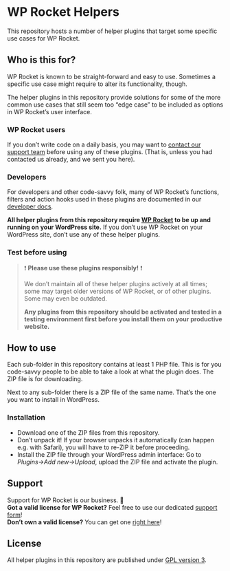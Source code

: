 # WP Rocket Helpers
This repository hosts a number of helper plugins that target some specific use cases for WP Rocket.


## Who is this for?

WP Rocket is known to be straight-forward and easy to use. Sometimes a specific use case might require to alter its functionality, though.

The helper plugins in this repository provide solutions for some of the more common use cases that still seem too “edge case” to be included as options in WP Rocket’s user interface.

### WP Rocket users
If you don’t write code on a daily basis, you may want to [contact our support team](https://wp-rocket.me/support/) before using any of these plugins. (That is, unless you had contacted us already, and we sent you here).

### Developers
For developers and other code-savvy folk, many of WP Rocket’s functions, filters and action hooks used in these plugins are documented in our [developer docs](http://docs.wp-rocket.me/collection/86-codex).

**All helper plugins from this repository require [WP Rocket](https://wp-rocket.me/) to be up and running on your WordPress site.** If you don’t use WP Rocket on your WordPress site, don’t use any of these helper plugins.

### Test before using
> ❗️&#160;**Please use these plugins responsibly!**&#160;❗️
>
> We don’t maintain all of these helper plugins actively at all times; some may target older versions of WP Rocket, or of other plugins. Some may even be outdated.
>
> **Any plugins from this repository should be activated and tested in a testing environment first before you install them on your productive website.**

## How to use

Each sub-folder in this repository contains at least 1 PHP file. This is for you code-savvy people to be able to take a look at what the plugin does. The ZIP file is for downloading.

Next to any sub-folder there is a ZIP file of the same name. That’s the one you want to install in WordPress.

### Installation

- Download one of the ZIP files from this repository.
- Don’t unpack it! If your browser unpacks it automatically (can happen e.g. with Safari), you will have to re-ZIP it before proceeding.
- Install the ZIP file through your WordPress admin interface: Go to _Plugins→Add&#160;new→Upload_, upload the ZIP file and activate the plugin.

## Support
Support for WP Rocket is our business.&#160;🙂 <br>
**Got a valid license for WP Rocket?** Feel free to use our dedicated [support form](https://wp-rocket.me/support/)!<br>
**Don’t own a valid license?** You can get one [right here](https://wp-rocket.me/pricing/)!

## License
All helper plugins in this repository are published under [GPL version 3](/LICENSE).
